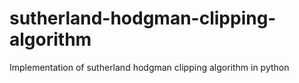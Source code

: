 # sutherland-hodgman-clipping-algorithm
Implementation of sutherland hodgman clipping algorithm in python
